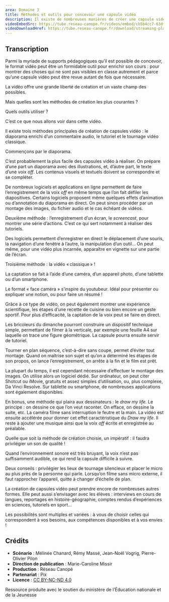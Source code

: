 ```yaml
---
area: Domaine 3
title: Méthodes et outils pour concevoir une capsule vidéo
description: Il existe de nombreuses manières de créer une capsule vidéo. Si vous hésitez encore, cette vidéo vous éclairera sûrement !
videoEmbedSrc: https://tube.reseau-canope.fr/videos/embed/cb5b4cc7-63df-4cfc-9b81-3dd8c92e2e90
videoDownloadHref: https://tube.reseau-canope.fr/download/streaming-playlists/hls/videos/cb5b4cc7-63df-4cfc-9b81-3dd8c92e2e90-1080-fragmented.mp4
---
```


## Transcription

Parmi la myriade de supports pédagogiques qu’il est possible de concevoir, le format vidéo peut être un formidable outil pour enrichir son cours : pour montrer des choses qui ne sont pas visibles en classe autrement et parce qu’une capsule vidéo peut être revue autant de fois que nécessaire.

La vidéo offre une grande liberté de création et un vaste champ des possibles.

Mais quelles sont les méthodes de création les plus courantes ?

Quels outils utiliser ?

C’est ce que nous allons voir dans cette vidéo.

Il existe trois méthodes principales de création de capsules vidéo :  le diaporama enrichi d’un commentaire audio, le tutoriel et le tournage vidéo classique.

Commençons par le diaporama.

C’est probablement la plus facile des capsules vidéo à réaliser. On prépare d’une part un diaporama avec des illustrations, et, d’autre part, le texte d’une voix _off_. Les contenus visuels et textuels doivent se correspondre et se compléter.

De nombreux logiciels et applications en ligne permettent de faire l’enregistrement de la voix _off_ en même temps que l’on fait défiler les diapositives. Certains logiciels proposent même quelques effets d’animation ou d’annotation du diaporama en direct. On peut sinon procéder par un montage des images, du fichier audio et le cas échéant de vidéos.

Deuxième méthode : l’enregistrement d’un écran, le _screencast_, pour montrer une série d’actions. C’est ce qui sert notamment à réaliser des tutoriels.

Des logiciels permettent d’enregistrer en direct le déplacement d’une souris, la navigation d’une fenêtre à l’autre, la manipulation d’un outil… On peut même, pour une vidéo plus incarnée, apparaître en vignette sur une partie de l’écran.

Troisième méthode : la vidéo « classique » !

La captation se fait à l’aide d’une caméra, d’un appareil photo, d’une tablette ou d’un smartphone.

Le format « face caméra » s’inspire du youtubeur. Idéal pour présenter ou expliquer une notion, ou pour faire un résumé !

Grâce à ce type de vidéo, on peut également montrer une expérience scientifique, les étapes d’une recette de cuisine ou bien encore un geste sportif. Pour plus d’efficacité, la captation de la voix peut se faire en direct.

Les bricoleurs du dimanche pourront construire un dispositif technique simple, permettant de filmer à la verticale, par exemple une feuille A4 sur laquelle on trace une figure géométrique. La capsule pourra ensuite servir de tutoriel.

Tourner en plan séquence, c’est-à-dire sans coupe, permet d’éviter tout montage. Quand on maîtrise son sujet et qu’on a déterminé les étapes de son propos, on lance l’enregistrement, on arrête à la fin et le film est prêt.

La plupart du temps, il est cependant nécessaire d’effectuer le montage des images. On utilise alors un logiciel dédié. Sur ordinateur, on peut citer Shotcut ou iMovie, gratuits et assez simples d’utilisation, ou, plus complexe, Da Vinci Resolve. Sur tablette ou smartphone, de nombreuses applications sont également disponibles.

En bonus, une méthode qui plaira aux dessinateurs : le _draw my life._ Le principe : on dessine ce que l’on veut raconter. On efface, on dessine la suite, etc. La caméra filme sans interruption le feutre et la main. La vidéo est ensuite accélérée pour donner cet effet caractéristique du _Draw my life_. Il reste à ajouter une musique ainsi que la voix _off_ écrite et enregistrée au préalable.

Quelle que soit la méthode de création choisie, un impératif : il faudra privilégier un son de qualité !

Quand l’environnement sonore est très bruyant, la voix n’est pas suffisamment audible, ce qui rend la capsule difficile à suivre.

Deux conseils : privilégier les lieux de tournage silencieux et placer le micro au plus près de la personne qui parle. Lorsqu’on filme sans micro externe, il faut rapprocher l’appareil, quitte à changer d’échelle de plan.

La création de capsules vidéo peut prendre encore de nombreuses autres formes. Elle peut aussi s’envisager avec les élèves : interviews en cours de langues, reportages en histoire-géographie, comptes rendus d’expériences en sciences, tutoriels en sport…

Les possibilités sont multiples et variées :  à vous de choisir celles qui correspondent à vos besoins, aux compétences disponibles et à vos envies !

## Crédits

- **Scénario** : Mélinée Chanard, Rémy Massé, Jean-Noël Vogrig, Pierre-Olivier Pilon
- **Direction de publication** : Marie-Caroline Missir
- **Production** : Réseau Canopé
- **Partenariat** : Pix
- **Licence** : [CC BY-NC-ND 4.0](https://creativecommons.org/licenses/by-nc-nd/4.0/deed.fr)

Ressource produite avec le soutien du ministère de l’Éducation nationale et de la Jeunesse
